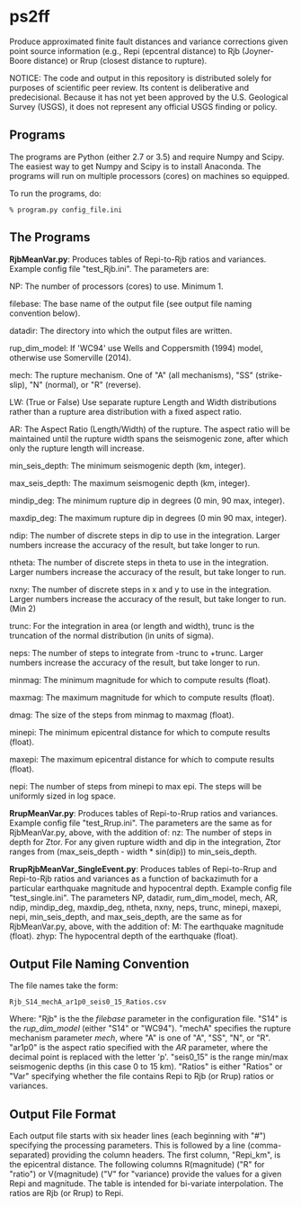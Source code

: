 # ps2ff
Produce approximated finite fault distances and variance corrections given point source 
information (e.g., Repi (epcentral distance) to Rjb (Joyner-Boore distance) or Rrup 
(closest distance to rupture).


NOTICE: The code and output in this repository is distributed solely for purposes of 
scientific peer review. Its content is deliberative and predecisional. Because it has 
not yet been approved by the U.S. Geological Survey (USGS), it does not represent any 
official USGS finding or policy.



Programs
---------

The programs are Python (either 2.7 or 3.5) and require Numpy and Scipy. The easiest
way to get Numpy and Scipy is to install Anaconda. The programs will run on multiple
processors (cores) on machines so equipped.

To run the programs, do:

    % program.py config_file.ini

The Programs
-------------

**RjbMeanVar.py**: Produces tables of Repi-to-Rjb ratios and variances. Example config
file "test_Rjb.ini". The parameters are:

NP: The number of processors (cores) to use. Minimum 1.

filebase: The base name of the output file (see output file naming convention below).

datadir: The directory into which the output files are written.

rup_dim_model: If 'WC94' use Wells and Coppersmith (1994) model, otherwise use Somerville
(2014).

mech: The rupture mechanism. One of "A" (all mechanisms), "SS" (strike-slip), "N" (normal), 
or "R" (reverse).

LW: (True or False) Use separate rupture Length and Width distributions rather than a 
rupture area distribution with a fixed aspect ratio.

AR: The Aspect Ratio (Length/Width) of the rupture. The aspect ratio will be maintained
until the rupture width spans the seismogenic zone, after which only the rupture 
length will increase.

min_seis_depth: The minimum seismogenic depth (km, integer).

max_seis_depth: The maximum seismogenic depth (km, integer).

mindip_deg: The minimum rupture dip in degrees (0 min, 90 max, integer).

maxdip_deg: The maximum rupture dip in degrees (0 min 90 max, integer).

ndip: The number of discrete steps in dip to use in the integration. Larger numbers
increase the accuracy of the result, but take longer to run.

ntheta: The number of discrete steps in theta to use in the integration. Larger numbers
increase the accuracy of the result, but take longer to run.

nxny: The number of discrete steps in x and y to use in the integration. Larger numbers
increase the accuracy of the result, but take longer to run. (Min 2)

trunc: For the integration in area (or length and width), trunc is the truncation
of the normal distribution (in units of sigma).

neps: The number of steps to integrate from -trunc to +trunc. Larger numbers
increase the accuracy of the result, but take longer to run.

minmag: The minimum magnitude for which to compute results (float).

maxmag: The maximum magnitude for which to compute results (float).

dmag: The size of the steps from minmag to maxmag (float).

minepi: The minimum epicentral distance for which to compute results (float).

maxepi: The maximum epicentral distance for which to compute results (float).

nepi: The number of steps from minepi to max epi. The steps will be uniformly sized
in log space.

**RrupMeanVar.py**: Produces tables of Repi-to-Rrup ratios and variances. Example config
file "test_Rrup.ini". The parameters are the same as for RjbMeanVar.py, above, with the
addition of:
nz: The number of steps in depth for Ztor. For any given rupture width and dip in the 
integration, Ztor ranges from (max_seis_depth - width * sin(dip)) to min_seis_depth.

**RrupRjbMeanVar_SingleEvent.py**: Produces tables of Repi-to-Rrup and Repi-to-Rjb ratios 
and variances as a function of backazimuth for a particular earthquake magnitude and 
hypocentral depth. Example config file "test_single.ini". The parameters NP, datadir,
rum_dim_model, mech, AR, ndip, mindip_deg, maxdip_deg, ntheta, nxny, neps, trunc, minepi,
maxepi, nepi, min_seis_depth, and max_seis_depth, are the same as for RjbMeanVar.py,
above, with the addition of:
M: The earthquake magnitude (float).
zhyp: The hypocentral depth of the earthquake (float).

Output File Naming Convention
------------------------------

The file names take the form:

    Rjb_S14_mechA_ar1p0_seis0_15_Ratios.csv

Where:
"Rjb" is the the *filebase* parameter in the configuration file.
"S14" is the *rup_dim_model* (either "S14" or "WC94").
"mechA" specifies the rupture mechanism parameter *mech*, where "A" is one of "A", 
"SS", "N", or "R".
"ar1p0" is the aspect ratio specified with the *AR* parameter, where the decimal point
is replaced with the letter 'p'.
"seis0_15" is the range min/max seismogenic depths (in this case 0 to 15 km).
"Ratios" is either "Ratios" or "Var" specifying whether the file contains Repi to Rjb
(or Rrup) ratios or variances.

Output File Format
------------------

Each output file starts with six header lines (each beginning with "#") specifying
the processing parameters. This is followed by a line (comma-separated) providing the
column headers. The first column, "Repi_km", is the epicentral distance. The following
columns R(magnitude) ("R" for "ratio") or V(magnitude) ("V" for "variance) provide the
values for a given Repi and magnitude. The table is intended for bi-variate interpolation.
The ratios are Rjb (or Rrup) to Repi. 

